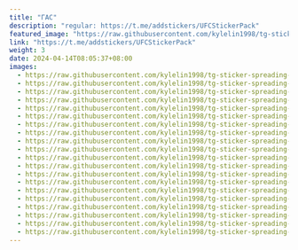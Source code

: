 ```yaml
---
title: "ГАС"
description: "regular: https://t.me/addstickers/UFCStickerPack"
featured_image: "https://raw.githubusercontent.com/kylelin1998/tg-sticker-spreading-worldwide-images/main/img/64e175ec-8ad7-4264-8cff-1a521c78fdea.jpg"
link: "https://t.me/addstickers/UFCStickerPack"
weight: 3
date: 2024-04-14T08:05:37+08:00
images:
  - https://raw.githubusercontent.com/kylelin1998/tg-sticker-spreading-worldwide-images/main/img/64e175ec-8ad7-4264-8cff-1a521c78fdea.jpg
  - https://raw.githubusercontent.com/kylelin1998/tg-sticker-spreading-worldwide-images/main/img/dfcec25f-adb6-46b3-ab2c-d2e5b3d54c46.jpg
  - https://raw.githubusercontent.com/kylelin1998/tg-sticker-spreading-worldwide-images/main/img/1ac2696e-bbee-4bf7-8978-be6685432367.jpg
  - https://raw.githubusercontent.com/kylelin1998/tg-sticker-spreading-worldwide-images/main/img/32de1492-979f-46d4-bdb4-e4e8356cb056.jpg
  - https://raw.githubusercontent.com/kylelin1998/tg-sticker-spreading-worldwide-images/main/img/613e142f-3dd1-4abd-a66d-ff5cb6e1038d.jpg
  - https://raw.githubusercontent.com/kylelin1998/tg-sticker-spreading-worldwide-images/main/img/777fc2c2-250e-4485-acd6-7af41caad4d2.jpg
  - https://raw.githubusercontent.com/kylelin1998/tg-sticker-spreading-worldwide-images/main/img/2c12a938-deee-411f-85d1-4cfb3754b91a.jpg
  - https://raw.githubusercontent.com/kylelin1998/tg-sticker-spreading-worldwide-images/main/img/9fd8b589-ac42-40db-a3ec-98b1e34aaf24.jpg
  - https://raw.githubusercontent.com/kylelin1998/tg-sticker-spreading-worldwide-images/main/img/6b124973-4932-4681-949f-47b6162ce6bc.jpg
  - https://raw.githubusercontent.com/kylelin1998/tg-sticker-spreading-worldwide-images/main/img/f46ed859-8e94-4190-8ecb-bddc1ef7e886.jpg
  - https://raw.githubusercontent.com/kylelin1998/tg-sticker-spreading-worldwide-images/main/img/1e698778-e70b-47cc-98d6-96721db588eb.jpg
  - https://raw.githubusercontent.com/kylelin1998/tg-sticker-spreading-worldwide-images/main/img/38c7bb0e-eace-48f1-863e-59f1a4efe814.jpg
  - https://raw.githubusercontent.com/kylelin1998/tg-sticker-spreading-worldwide-images/main/img/5f0400e1-0590-4ca2-8d56-63d845f475e3.jpg
  - https://raw.githubusercontent.com/kylelin1998/tg-sticker-spreading-worldwide-images/main/img/8ae3243b-fe60-4fad-be60-92eef624ac82.jpg
  - https://raw.githubusercontent.com/kylelin1998/tg-sticker-spreading-worldwide-images/main/img/5784989e-e8d0-475e-a3bd-6b21a3822c97.jpg
  - https://raw.githubusercontent.com/kylelin1998/tg-sticker-spreading-worldwide-images/main/img/87b2f6b5-8f45-4686-9d3b-e4f6d53bf2e2.jpg
  - https://raw.githubusercontent.com/kylelin1998/tg-sticker-spreading-worldwide-images/main/img/9e92f1c7-f904-4e86-9199-1b700d15b8a6.jpg
  - https://raw.githubusercontent.com/kylelin1998/tg-sticker-spreading-worldwide-images/main/img/96e6a4ae-d133-4eea-9b2b-ffb7d97440c8.jpg
  - https://raw.githubusercontent.com/kylelin1998/tg-sticker-spreading-worldwide-images/main/img/92277a06-f3d3-4db8-869a-2ed8ad29a2bb.jpg
  - https://raw.githubusercontent.com/kylelin1998/tg-sticker-spreading-worldwide-images/main/img/bc46e5e9-1340-4b8b-99ed-1f5bb6deee32.jpg
---
```

